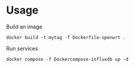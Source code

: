 # Usage
Build an image
```
docker build -t mytag -f Dockerfile-openwrt .
```
Run services
```
docker compose -f Dockercompose-influxdb up -d
```